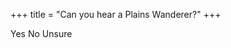 +++
title = "Can you hear a Plains Wanderer?"
+++

<oe-verification-grid data-campaign="Powerful Owl" id="verification-grid" grid-size="1" progress-bar-position="top">
    <oe-verification verified="true" shortcut="y">Yes</oe-verification>
    <oe-verification verified="false" shortcut="n">No</oe-verification>
    <oe-verification verified="unsure" shortcut="u">Unsure</oe-verification>
</oe-verification-grid>

<style>
    body {
        background-color: var(--micro-background-dark);
    }
</style>
